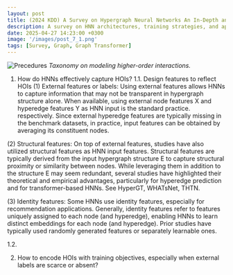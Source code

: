 ```yaml
---
layout: post
title: (2024 KDD) A Survey on Hypergraph Neural Networks An In-Depth and Step-by-Step Guide
description: A survey on HNN architectures, training strategies, and applications.
date: 2025-04-27 14:23:00 +0300
image: '/images/post_7_1.png'
tags: [Survey, Graph, Graph Transformer]
---
```



![Precedures]({{site.baseurl}}/images/post_7_2.png)
*Taxonomy on modeling higher-order interactions.*

1. How do HNNs effectively capture HOIs?
1.1. Design features to reflect HOIs
(1) External features or labels: Using external features allows HNNs to capture information that may not be transparent in hypergraph structure alone. When available, using external node features X and hyperedge features Y as HNN input is the standard practice. respectively. Since external hyperedge features are typically missing in the benchmark datasets, in practice, input features can be obtained by averaging its constituent nodes.

(2) Structural features: On top of external features, studies have also utilized structural features as HNN input features. Structural features are typically derived from the input hypergraph structure E to capture structural proximity or similarity between nodes. While leveraging them in addition to the structure E may seem redundant, several studies have highlighted their theoretical and empirical advantages, particularly for hyperedge prediction and for transformer-based HNNs. See HyperGT, WHATsNet, THTN.

(3) Identity features: Some HNNs use identity features, especially for recommendation applications. Generally, identity features refer to features uniquely assigned to each node (and hyperedge), enabling HNNs to learn distinct embeddings for each node (and hyperedge). Prior studies have typically used randomly generated features or separately learnable ones.

1.2. 

2. How to encode HOIs with training objectives, especially when external labels are scarce or absent?